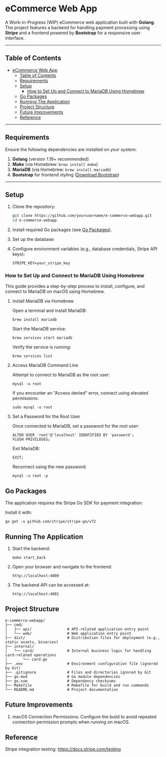 # eCommerce Web App

A Work-in-Progress (WIP) eCommerce web application built with **Golang**.  
The project features a backend for handling payment processing using **Stripe** and a frontend powered by **Bootstrap** for a responsive user interface.

---

## Table of Contents

- [eCommerce Web App](#ecommerce-web-app)
  - [Table of Contents](#table-of-contents)
  - [Requirements](#requirements)
  - [Setup](#setup)
    - [How to Set Up and Connect to MariaDB Using Homebrew](#how-to-set-up-and-connect-to-mariadb-using-homebrew)
  - [Go Packages](#go-packages)
  - [Running The Application](#running-the-application)
  - [Project Structure](#project-structure)
  - [Future Improvements](#future-improvements)
  - [Reference](#reference)

---

## Requirements

Ensure the following dependencies are installed on your system:

1. **Golang** (version 1.19+ recommended)
2. **Make** (via Homebrew: `brew install make`)
3. **MariaDB** (via Homebrew: `brew install mariadb`)
4. **Bootstrap** for frontend styling ([Download Bootstrap](https://getbootstrap.com))

---

## Setup

1. Clone the repository:

   ```bash
   git clone https://github.com/yourusername/e-commerce-webapp.git
   cd e-commerce-webapp
   ```

2. Install required Go packages (see [Go Packages](#go-packages)).

3. Set up the database:

4. Configure environment variables (e.g., database credentials, Stripe API keys):

   ```
   STRIPE_KEY=your_stripe_key
   ```

### How to Set Up and Connect to MariaDB Using Homebrew

This guide provides a step-by-step process to install, configure, and connect to MariaDB on macOS using Homebrew.

1. Install MariaDB via Homebrew

   Open a terminal and install MariaDB:

   ```
   brew install mariadb
   ```

   Start the MariaDB service:

   ```
   brew services start mariadb
   ```

   Verify the service is running:

   ```
   brew services list
   ```

2. Access MariaDB Command Line

   Attempt to connect to MariaDB as the root user:

   ```
   mysql -u root
   ```

   If you encounter an "Access denied" error, connect using elevated permissions:

   ```
   sudo mysql -u root
   ```

3. Set a Password for the Root User

   Once connected to MariaDB, set a password for the root user:

   ```
   ALTER USER 'root'@'localhost' IDENTIFIED BY 'password';
   FLUSH PRIVILEGES;
   ```

   Exit MariaDB:

   ```
   EXIT;
   ```

   Reconnect using the new password:

   ```
   mysql -u root -p
   ```

## Go Packages

The application requires the Stripe Go SDK for payment integration:

Install it with:

```
go get -u github.com/stripe/stripe-go/v72
```

## Running The Application

1. Start the backend:

   ```
   make start_back
   ```

2. Open your browser and navigate to the frontend:

   ```
   http://localhost:4000
   ```

3. The backend API can be accessed at:
   ```
   http://localhost:4001
   ```

## Project Structure

```
e-commerce-webapp/
├── cmd/
│   ├── api/                # API-related application entry point
│   └── web/                # Web application entry point
├── dist/                   # Distribution files for deployment (e.g., static assets, binaries)
├── internal/
│   └── card/               # Internal business logic for handling card-related operations
│       └── card.go
├── .env                    # Environment configuration file (ignored by Git)
├── .gitignore              # Files and directories ignored by Git
├── go.mod                  # Go module dependencies
├── go.sum                  # Dependency checksums
├── Makefile                # Makefile for build and run commands
└── README.md               # Project documentation

```

## Future Improvements

1. macOS Connection Permissions: Configure the build to avoid repeated connection permission prompts when running on macOS.

## Reference

Stripe integration testing: https://docs.stripe.com/testing
